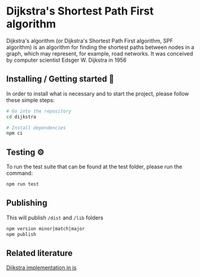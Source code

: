 
# Dijkstra's Shortest Path First algorithm

Dijkstra's algorithm (or Dijkstra's Shortest Path First algorithm, SPF algorithm) is an algorithm for finding the shortest paths between nodes in a graph, which may represent, for example, road networks. It was conceived by computer scientist Edsger W. Dijkstra in 1956

## Installing / Getting started 🔧

In order to install what is necessary and to start the project, please follow these simple steps:

```sh
# Go into the repository
cd dijkstra

# Install dependencies
npm ci

```

## Testing ⚙️

To run the test suite that can be found at the test folder, please run the command:

```sh
npm run test
```

## Publishing

This will publish `/dist` and `/lib` folders

```sh
npm version minor|match|major
npm publish
```

## Related literature

[Dijkstra implementation in js](https://medium.com/@adriennetjohnson/a-walkthrough-of-dijkstras-algorithm-in-javascript-e94b74192026)